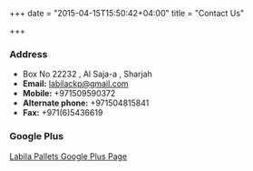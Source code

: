+++
date = "2015-04-15T15:50:42+04:00"
title = "Contact Us"

+++

<div>
  <amp-iframe 
      src="https://docs.google.com/forms/d/1LIzAbrjzLEyDJ32E2-QyJMstqb11b-ZSKDTJWT5dyY8/viewform?embedded=true" width="auto"
      height="920"
      frameborder="0"
      layout="fixed-height"
      sandbox="allow-scripts allow-same-origin"
  >
      <amp-img layout="fill" src="data:image/gif;base64,R0lGODlhAQABAIAAAP///wAAACwAAAAAAQABAAACAkQBADs=" placeholder></amp-img>
  </amp-iframe>
</div>

### Address

- Box No 22232 , Al Saja-a , Sharjah
- **Email:** labilackp@gmail.com
- **Mobile:** +971509590372
- **Alternate phone:** +971504815841
- **Fax:** +971(6)5436619

### Google Plus

<a class="btn btn-lg btn-danger" href="https://plus.google.com/+Labilapallets">Labila Pallets Google Plus Page</a>


